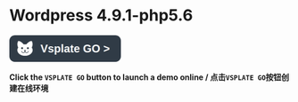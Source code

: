# Wordpress 4.9.1-php5.6

<a href="https://www.vsplate.com/?docker-compose=https://github.com/vsplate/dcenvs/wordpress/4.9.1-php5.6"><img alt="VSPLATE GO" src="https://raw.githubusercontent.com/vsplate/images/master/vsgo_btn.png" width="200px"></a>

**Click the `VSPLATE GO` button to launch a demo online / 点击`VSPLATE GO`按钮创建在线环境**